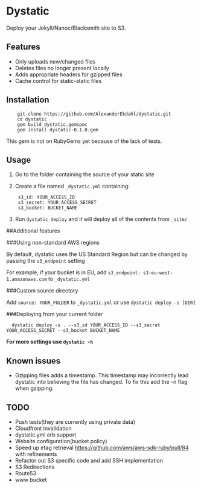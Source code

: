# Dystatic

Deploy your Jekyll/Nanoc/Blacksmith site to S3.

## Features

* Only uploads new/changed files
* Deletes files no longer present locally
* Adds appropriate headers for gzipped files
* Cache control for static-static files

## Installation

        git clone https://github.com/AlexanderEkdahl/dystatic.git
        cd dystatic
        gem build dystatic.gemspec
        gem install dystatic-0.1.0.gem

This gem is not on RubyGems yet because of the lack of tests.

## Usage

1. Go to the folder containing the source of your static site

1. Create a file named ```_dystatic.yml``` containing:

        s3_id: YOUR_ACCESS_ID
        s3_secret: YOUR_ACCESS_SECRET
        s3_bucket: BUCKET_NAME

1. Run ```dystatic deploy``` and it will deploy all of the contents from ```_site/```

##Additional features

###Using non-standard AWS regions

By default, dystatic uses the US Standard Region but can be changed by passing the ```s3_endpoint``` setting

For example, if your bucket is in EU, add ```s3_endpoint: s3-eu-west-1.amazonaws.com``` to ```_dystatic.yml```

###Custom source directory

Add ```source: YOUR_FOLDER``` to ```_dystatic.yml``` or use ```dystatic deploy -s [DIR]```

###Deploying from your current folder

      dystatic deploy -s . --s3_id YOUR_ACCESS_ID --s3_secret YOUR_ACCESS_SECRET --s3_bucket BUCKET_NAME

__For more settings use ```dystatic -h```__

## Known issues

* Gzipping files adds a timestamp. This timestamp may incorrectly lead dystatic into believing the file has changed. To fix this add the -n flag when gzipping.

## TODO

* Push tests(they are currently using private data)
* Cloudfront invalidation
* dystatic.yml erb support
* Website configuration(bucket policy)
* Speed up etag retrieval https://github.com/aws/aws-sdk-ruby/pull/84 with refinements
* Refactor out S3 specific code and add SSH implementation
* S3 Redirections
* Route53
* www bucket
